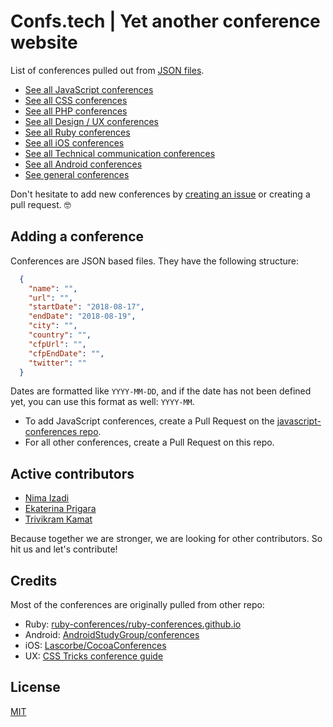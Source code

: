 # Confs.tech | Yet another conference website

List of conferences pulled out from [JSON files](https://github.com/tech-conferences/confs.tech/tree/master/conferences).
- [See all JavaScript conferences](https://confs.tech/javascript)
- [See all CSS conferences](https://confs.tech/css)
- [See all PHP conferences](https://confs.tech/php)
- [See all Design / UX conferences](https://confs.tech/ux)
- [See all Ruby conferences](https://confs.tech/ruby)
- [See all iOS conferences](https://confs.tech/ios)
- [See all Technical communication conferences](https://confs.tech/tech-comm)
- [See all Android conferences](https://confs.tech/android)
- [See general conferences](https://confs.tech/general)

Don't hesitate to add new conferences by [creating an issue](https://github.com/tech-conferences/confs.tech/issues/new) or creating a pull request. 🤓

## Adding a conference

Conferences are JSON based files. They have the following structure:

```json
  {
    "name": "",
    "url": "",
    "startDate": "2018-08-17",
    "endDate": "2018-08-19",
    "city": "",
    "country": "",
    "cfpUrl": "",
    "cfpEndDate": "",
    "twitter": ""
  }
```

Dates are formatted like `YYYY-MM-DD`, and if the date has not been defined yet, you can use this format as well: `YYYY-MM`.

- To add JavaScript conferences, create a Pull Request on the [javascript-conferences repo](https://github.com/tech-conferences/javascript-conferences).
- For all other conferences, create a Pull Request on this repo.


## Active contributors
- [Nima Izadi](https://nimz.co)
- [Ekaterina Prigara](https://twitter.com/katyaprigara)
- [Trivikram Kamat](https://twitter.com/trivikram)

Because together we are stronger, we are looking for other contributors. So hit us and let's contribute!

## Credits
Most of the conferences are originally pulled from other repo:
- Ruby: [ruby-conferences/ruby-conferences.github.io](https://github.com/ruby-conferences/ruby-conferences.github.io)
- Android: [AndroidStudyGroup/conferences](https://github.com/AndroidStudyGroup/conferences)
- iOS: [Lascorbe/CocoaConferences](https://github.com/Lascorbe/CocoaConferences)
- UX: [CSS Tricks conference guide](https://css-tricks.com/guide-2017-conferences)

## License

[MIT](LICENSE.md)
